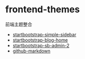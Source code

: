 # frontend-themes
前端主题整合

- [startbootstrap-simple-sidebar](./startbootstrap-simple-sidebar)
- [startbootstrap-blog-home](./startbootstrap-blog-home)
- [startbootstrap-sb-admin-2](./startbootstrap-sb-admin-2)
- [github-markdown](./github-markdown)